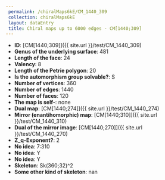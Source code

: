 ```yaml
--- 
 permalink: /chiralMaps6kE/CM_1440_309 
 collection: chiralMaps6kE
 layout: dataEntry
 title: Chiral maps up to 6000 edges - CM[1440;309]
---
```


- **ID**: [CM[1440;309]]({{ site.url }}/test/CM_1440_309)
- **Genus of the underlying surface**: 481
- **Length of the face**: 24
- **Valency**: 8
- **Length of the Petrie polygon**: 20
- **Is the automorphism group solvable?**: S
- **Number of vertices**: 360
- **Number of edges**: 1440
- **Number of faces**: 120
- **The map is self-**: none
- **Dual map**: [CM[1440;274]]({{ site.url }}/test/CM_1440_274)
- **Mirror (enantihomorphic) map**: [CM[1440;310]]({{ site.url }}/test/CM_1440_310)
- **Dual of the mirror image**: [CM[1440;270]]({{ site.url }}/test/CM_1440_270)
- **Z_q-Exponent?**: 2
- **No idea**:  7:310
- **No idea**: Y
- **No idea**: Y
- **Skeleton**: Sk(360;32)^2
- **Some other kind of skeleton**: nan
